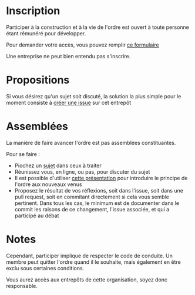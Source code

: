 # Inscription

Participer à la construction et à la vie de l'ordre est ouvert à toute personne étant rémunéré pour développer.


Pour demander votre accès, vous pouvez remplir [ce formulaire](https://docs.google.com/forms/d/1vcOYyt4aTG3NnTcWoEsyaIRjBG9oSS5wVDGFwoBTWK0/viewform?usp=send_form)

Une entreprise ne peut bien entendu pas s'inscrire.

# Propositions

Si vous désirez qu'un sujet soit discuté, la solution la plus simple pour le moment consiste à [créer une issue](https://github.com/ordre-des-developpeurs/odd-constitution/issues/new) sur cet entrepôt

# Assemblées

La manière de faire avancer l'ordre est pas assemblées constituantes.

Pour se faire :

* Piochez un [sujet](https://github.com/ordre-des-developpeurs/odd-constitution/issues?q=is%3Aopen+is%3Aissue) dans ceux à traiter
* Réunissez vous, en ligne, ou pas, pour discuter du sujet
* Il est possible d'utiliser [cette présentation](https://github.com/ordre-des-developpeurs/odd-introduction) pour introduire le principe de l'ordre aux nouveaux venus 
* Proposez le résultat de vos réflexions, soit dans l'issue, soit dans une pull request, soit en commitant directement si cela vous semble pertinent. Dans tous les cas, le minimum est de documenter dans le commit les raisons de ce changement, l'issue associée, et qui a participé au débat

# Notes

Cependant, participer implique de respecter le code de conduite. Un membre peut quitter l'ordre quand il le souhaite, mais également en être exclu sous certaines conditions.

Vous aurez accès aux entrepôts de cette organisation, soyez donc responsable.
